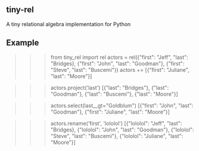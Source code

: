 tiny-rel
--------
  A tiny relational algebra implementation for Python

Example
-------
  
   >>> from tiny_rel import rel
   >>> actors = rel({"first": "Jeff", "last": "Bridges},
                    {"first": "John", "last": "Goodman"},
                    {"first": "Steve", "last": "Buscemi"})
   >>> actors += [{"first": "Juliane", "last": "Moore"}]
  
   >>> actors.project('last')
       [{"last": "Bridges"},
        {"last": "Goodman"},
        {"last": "Buscemi"},
        {"last": "Moore"}]
    
   >>> actors.select(last__gt="Goldblum")
       [{"first": "John", "last": "Goodman"},
        {"first": "Juliane", "last": "Moore"}]

   >>> actors.rename('first', 'lololol')
       [{"lololol": "Jeff", "last": "Bridges},
        {"lololol": "John", "last": "Goodman"},
        {"lololol": "Steve", "last": "Buscemi"},
        {"lololol": "Juliane", "last": "Moore"}]
